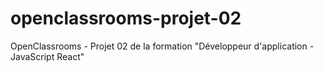 # openclassrooms-projet-02
OpenClassrooms - Projet 02 de la formation "Développeur d'application - JavaScript React"

